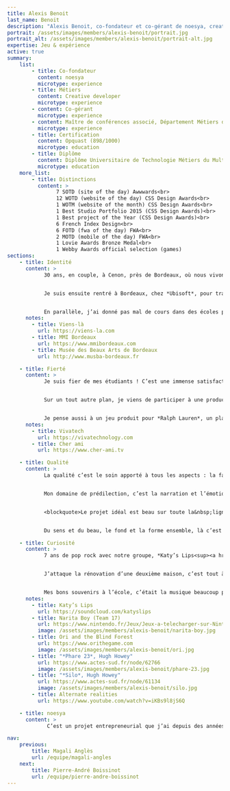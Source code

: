```yaml
---
title: Alexis Benoit
last_name: Benoit
description: "Alexis Benoit, co-fondateur et co-gérant de noesya, creative developer"
portrait: /assets/images/members/alexis-benoit/portrait.jpg
portrait_alt: /assets/images/members/alexis-benoit/portrait-alt.jpg
expertise: Jeu & expérience
active: true
summary:
    list:
        - title: Co-fondateur
          content: noesya
          microtype: experience
        - title: Métiers
          content: Creative developer
          microtype: experience
        - content: Co-gérant
          microtype: experience
        - content: Maître de conférences associé, Département Métiers du Multimédia et de l’Internet, Institut Universitaire de Technologie Bordeaux Montaigne
          microtype: experience
        - title: Certification
          content: Opquast (898/1000)
          microtype: education
        - title: Diplôme
          content: Diplôme Universitaire de Technologie Métiers du Multimédia et de l’Internet, Université Bordeaux Montaigne
          microtype: education
    more_list:
        - title: Distinctions
          content: >
                7 SOTD (site of the day) Awwwards<br>
                12 WOTD (website of the day) CSS Design Awards<br>
                1 WOTM (website of the month) CSS Design Awards<br>
                1 Best Studio Portfolio 2015 (CSS Design Awards)<br>
                1 Best project of the Year (CSS Design Awards)<br>
                6 French Index Design<br>
                6 FOTD (fwa of the day) FWA<br>
                2 MOTD (mobile of the day) FWA<br>
                1 Lovie Awards Bronze Medal<br>
                1 Webby Awards official selection (games)
sections:
    - title: Identité
      content: >
            30 ans, en couple, à Cenon, près de Bordeaux, où nous vivons avec un chat hypoallergénique, un sibérien de la taille d’un lynx.  Ma compagne travaille aussi dans le Web, et le chat apprend à coder, mais ses progrès sont lents. J’ai commencé mon parcours par un Diplôme Universitaire de Technologie Services et Réseaux de Communication (maintenant Métiers du Multimédia et de l’Internet), avec une alternance dans l’agence *Viens-là<sup><a href="#note-1">1</a></sup>*. J’y ai passé 5 années, d’abord comme développeur front, puis lead dev, pendant lesquelles nous avons remporté de nombreux prix sur des sites "expériences" : FWA, Awwwards, CSS design awards...


            Je suis ensuite rentré à Bordeaux, chez *Ubisoft*, pour travailler sur un outil d’agrégation de data RH, finances, gestion de projets, qui permettait de faire de la visualisation de données au niveau macro sur tous les studios. C’était une belle expérience, avec notamment un atelier de 10 jours à Québec pour travailler avec l’équipe canadienne. J’étais au sein de l’équipe "tool", qui fournit des outils aux studios, donc c’était très focus jeux, avec des passionnés : un rêve de gosse ! J’ai ensuite travaillé pour *Lost&nbsp;Mechanics* comme creative dev, où j’ai produit beaucoup de jeux, des apps Apple TV, des installations... On a même fait une application de gestion pour le transport d’organes entre les hôpitaux !


            En parallèle, j’ai donné pas mal de cours dans des écoles privées (*ECV*, *Condé*, *ESP*, *ESD*...) et j’ai rejoint en 2020 l’équipe pédagogique *MMI&nbsp;Bordeaux<sup><a href="#note-2">2</a></sup>* en tant que maître de conférences associé. J’enseigne le dev front et la narration interactive, avec beaucoup de belles choses à venir l’an prochain, nous prévoyons des installations avec le *Musée des Beaux Arts de Bordeaux<sup><a href="#note-3">3</a></sup>*, ça va être vraiment bien !
      notes:
        - title: Viens-là
          url: https://viens-la.com
        - title: MMI Bordeaux
          url: https://www.mmibordeaux.com
        - title: Musée des Beaux Arts de Bordeaux
          url: http://www.musba-bordeaux.fr

    - title: Fierté
      content: >
            Je suis fier de mes étudiants ! C’est une immense satisfaction de les voir progresser, franchir des étapes, acquérir des savoir-faire. J’étais un peu inquiet, et ça fait vraiment plaisir de constater que tout se passe bien, dans la joie, avec de très belles réalisations. C’est très différent du travail de production, souvent orienté par et pour des questions budgétaires. Là, c’est de l’humain. Je ne suis pas une personne très fière, en général, mais ça, j’en suis vraiment heureux.


            Sur un tout autre plan, je viens de participer à une production pour *Vivatech<sup><a href="#note-4">4</a></sup>*, le salon de l’innovation, avec l’agence lyonnaise *Cher ami<sup><a href="#note-5">5</a></sup>*. Un gros challenge technique, un showroom en 3D avec beaucoup de contenus, il a fallu créer des outils techniques pour permettre à l’équipe de calibrer la scénographie au détail près. C'était un vrai défi d’optimisation pour que tout soit fluide, avec une équipe à distance et un délai court. J’ai beaucoup appris et la prod est vraiment réussie !


            Je pense aussi à un jeu produit pour *Ralph Lauren*, un platformer avec des ours en peluche. On a commencé sur le Web, et ça s’est ensuite déployé dans les boutiques flagships : des bornes d’arcade à l’ancienne, et du multi-joueur en vitrine avec des QR codes qui permettent à 4 passants de jouer ensemble en utilisant leur téléphone comme manette. De grosses contraintes techniques, sans réseau dans les boutiques, avec un serveur Node en local à installer de nuit à Londres et à Paris, c’était une super expérience ! J’aime sortir du Web pour passer à une expérience physique.
      notes:
        - title: Vivatech
          url: https://vivatechnology.com
        - title: Cher ami
          url: https://www.cher-ami.tv

    - title: Qualité
      content: >
            La qualité c’est le soin apporté à tous les aspects : la façon de faire une chose, la façon de l’utiliser, la fluidité, l’utilité pour les usagers. Arriver à toucher les gens, si c’est une expérience, et à le faire bien, sans couture, élégant. C’est une chaîne de bon travail qui aboutit à un bon résultat. Le code, l’ergonomie des interfaces, tout doit être bien fait.


            Mon domaine de prédilection, c’est la narration et l’émotion. Un Web qui raconte et qui fait ressentir. Je suis de plus en plus sensible à l’accessibilité de l’expérience, toucher avec peu, arriver à une belle intensité émotionnelle avec une solution technique sobre, minimale.


            <blockquote>Le projet idéal est beau sur toute la&nbsp;ligne : le&nbsp;contenu, la&nbsp;forme, la&nbsp;technique...</blockquote>


            Du sens et du beau, le fond et la forme ensemble, là c’est parfait. J’adorerais travailler sur un projet pour Arte, un truc dense culturellement, avec des ambitions créatives fortes.

    - title: Curiosité
      content: >
            7 ans de pop rock avec notre groupe, *Katy’s Lips<sup><a href="#note-6">6</a></sup>*, c’était formidable ! Le Krakatoa, la Rock School Barbey, les bars et plein de concerts de rue, ça nous a liés tous ensemble et c’était une sacrée expérience de création artistique : du piano, de la guitare et du chant pour moi, un guitariste, un bassiste, un batteur et plein de potes qui passaient avec leur instrument. Des copains de lycée qui vivent la vie d’artistes, la logistique, les balances, le studio — l’un de nous en a fait son métier — on en reparle à chaque fois qu’on se voit, c’est une famille de musique dans laquelle on a grandi.


            J’attaque la rénovation d’une deuxième maison, c’est tout à fait différent et passionnant aussi. Passer d’un truc tout cassé à un espace où on se sent bien, c’est plaisant, et ça fait du bien de faire des travaux physiques. Du jeu vidéo, aussi, confinement oblige. En ce moment, je joue à *Narita&nbsp;Boy<sup><a href="#note-7">7</a></sup>* sur Switch, un jeu indépendant crowdfundé, en pixel art, un hommage retro-gaming à la Synthwave dans lequel les personnages sont des programmes et des algorithmes, avec une super bande-son. J’ai beaucoup aimé *Ori<sup><a href="#note-8">8</a></sup>*, la bande-son est incroyable et les graphismes superbes, l’histoire très touchante, c’est une pépite. Et je lis beaucoup de science-fiction ! Dernièrement, Phare 23<sup><a href="#note-9">9</a></sup>, l’histoire d’un gardien de phare de l’espace confronté à la solitude. *Hugh Howey* a écrit ce livre avant Silo<sup><a href="#note-10">10</a></sup>, et c’est vraiment bien.


            Mes bons souvenirs à l’école, c’était la musique beaucoup plus que les cours. Et puis après 2 échecs, je suis rentré en MMI, et là, un nouveau monde s’est ouvert à moi : je suis passé de mauvais élève à major de promo ! L’apprentissage dans nos métiers, c’est toute la vie. Là, je suis en train d’apprendre la 3D, en participant au concours *Alternate&nbsp;Realities<sup><a href="#note-11">11</a></sup>*, avec le projet *Vivatech* j’ai eu envie de plus, et j’apprends à modéliser, à éclairer, à texturer...
      notes:
        - title: Katy’s Lips
          url: https://soundcloud.com/katyslips
        - title: Narita Boy (Team 17)
          url: https://www.nintendo.fr/Jeux/Jeux-a-telecharger-sur-Nintendo-Switch/Narita-Boy-1941902.html
          image: /assets/images/members/alexis-benoit/narita-boy.jpg
        - title: Ori and the Blind Forest
          url: https://www.orithegame.com
          image: /assets/images/members/alexis-benoit/ori.jpg
        - title: "*Phare 23*, Hugh Howey"
          url: https://www.actes-sud.fr/node/62766
          image: /assets/images/members/alexis-benoit/phare-23.jpg
        - title: "*Silo*, Hugh Howey"
          url: https://www.actes-sud.fr/node/61134
          image: /assets/images/members/alexis-benoit/silo.jpg
        - title: Alternate realities
          url: https://www.youtube.com/watch?v=iKBs9l8jS6Q

    - title: noesya
      content: >
             C’est un projet entrepreneurial que j’ai depuis des années, mais là c’est encore mieux que ce que j’espérais ! Travailler avec des gens que j’apprécie, qui ont des valeurs, ça met la barre haut en matière d’ambition. Je n’imaginais pas qu’on pouvait concilier le travail et le sens, faire des choses utiles, un peu plus que juste trier ses poubelles. Être fier de faire du bon travail, mais surtout du travail utile, qui sert à des gens.

nav:
    previous:
        title: Magali Anglès
        url: /equipe/magali-angles
    next:
        title: Pierre-André Boissinot
        url: /equipe/pierre-andre-boissinot
---
```

